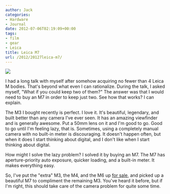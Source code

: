 ```yaml
---
author: Jack
categories:
- Hardware
- Journal
date: 2012-07-06T02:19:09+00:00
tags:
- film
- gear
- Leica
title: Leica M7
url: /2012/20127leica-m7/
---
```


![][1] 

I had a long talk with myself after somehow acquiring no fewer than 4 Leica M bodies. That's beyond what even I can rationalize. During the talk, I asked myself, "What if you could keep two of them?" The answer was that I would need to buy an M7 in order to keep just two. See how that works?&nbsp;I can explain.&nbsp;

The M3 I bought recently is perfect. I love it. It's beautiful, legendary, and built better than any camera I've ever seen. It has an amazing viewfinder and is generally awesome. Put a 50mm lens on it and I'm good to go. Good to go until I'm feeling lazy, that is. Sometimes, using a completely manual camera with no built-in meter is discouraging. It doesn't happen often, but when it does I start thinking about digital, and I don't like when I start thinking about digital.

How might I solve the lazy problem? I solved it by buying an M7. The M7 has aperture-priority auto exposure, quicker loading, and a built-in meter. It makes everything easy.

So, I've put the "extra" M3, the M4, and the M6 up [for sale][2], and picked up a beautiful M7 to compliment the remaining M3. You've heard it before, but if I'm right, this should take care of the camera problem for quite some time.

 [1]: /wp-content/uploads/2012/07/20120705_DSCF0264.jpg
 [2]: https://jackbaty.com/for-sale/